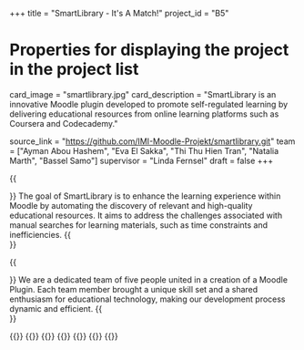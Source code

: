 +++
title = "SmartLibrary - It's A Match!"
project_id = "B5"

# Properties for displaying the project in the project list
card_image = "smartlibrary.jpg"
card_description = "SmartLibrary is an innovative Moodle plugin developed to promote self-regulated learning by delivering educational resources from online learning platforms such as Coursera and Codecademy." 

source_link = "https://github.com/IMI-Moodle-Projekt/smartlibrary.git"
team = ["Ayman Abou Hashem", "Eva El Sakka", "Thi Thu Hien Tran", "Natalia Marth", "Bassel Samo"]
supervisor = "Linda Fernsel"
draft = false
+++

{{<section title="Our Goal">}}
The goal of SmartLibrary is to enhance the learning experience within Moodle by automating the discovery of relevant and high-quality educational resources. It aims to address the challenges associated with manual searches for learning materials, such as time constraints and inefficiencies. 
{{</section>}}

{{<section title="The team">}}
We are a dedicated team of five people united in a creation of a Moodle Plugin. Each team member brought a unique skill set and a shared enthusiasm for educational technology, making our development process dynamic and efficient. 
{{</section>}} 

{{<gallery>}}
{{<team-member image="ayman.jpg" name="Ayman Abou Hashem">}}
{{<team-member image="eva.jpg" name="Eva El Sakka">}}
{{<team-member image="hien.jpg" name="Thi Thu Hien Tran">}}
{{<team-member image="natalia.jpg" name="Natalia Marth">}}
{{<team-member image="bassel.jpg" name="Bassel Samo">}}
{{</gallery>}}

